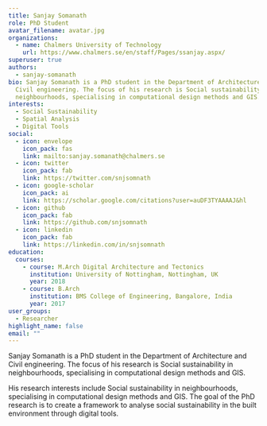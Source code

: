 ```yaml
---
title: Sanjay Somanath
role: PhD Student
avatar_filename: avatar.jpg
organizations:
  - name: Chalmers University of Technology
    url: https://www.chalmers.se/en/staff/Pages/ssanjay.aspx/
superuser: true
authors:
  - sanjay-somanath
bio: Sanjay Somanath is a PhD student in the Department of Architecture and
  Civil engineering. The focus of his research is Social sustainability in
  neighbourhoods, specialising in computational design methods and GIS.
interests:
  - Social Sustainability
  - Spatial Analysis
  - Digital Tools
social:
  - icon: envelope
    icon_pack: fas
    link: mailto:sanjay.somanath@chalmers.se
  - icon: twitter
    icon_pack: fab
    link: https://twitter.com/snjsomnath
  - icon: google-scholar
    icon_pack: ai
    link: https://scholar.google.com/citations?user=auDF3TYAAAAJ&hl
  - icon: github
    icon_pack: fab
    link: https://github.com/snjsomnath
  - icon: linkedin
    icon_pack: fab
    link: https://linkedin.com/in/snjsomnath
education:
  courses:
    - course: M.Arch Digital Architecture and Tectonics
      institution: University of Nottingham, Nottingham, UK
      year: 2018
    - course: B.Arch
      institution: BMS College of Engineering, Bangalore, India
      year: 2017
user_groups:
  - Researcher
highlight_name: false
email: ""
---
```

Sanjay Somanath is a PhD student in the Department of Architecture and Civil engineering. The focus of his research is Social sustainability in neighbourhoods, specialising in computational design methods and GIS.

His research interests include Social sustainability in neighbourhoods, specialising in computational design methods and GIS. The goal of the PhD research is to create a framework to analyse social sustainability in the built environment through digital tools.
